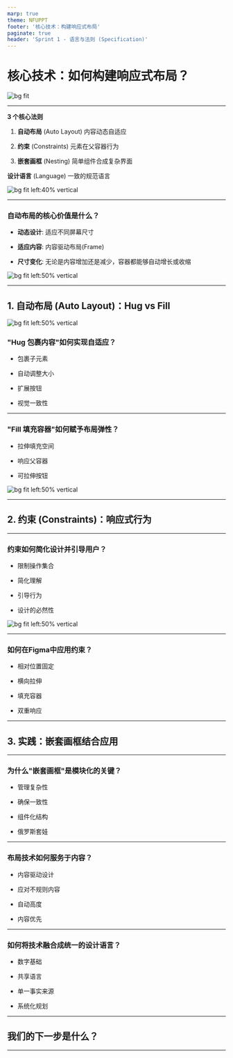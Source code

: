```yaml
---
marp: true 
theme: NFUPPT 
footer: '核心技术：构建响应式布局' 
paginate: true 
header: 'Sprint 1 - 语言与法则 (Specification)'
---
```


# 核心技术：如何构建响应式布局？


![bg fit](https://i.imgur.com/zSU3auN.webp)


---

**3 个核心法则**

1. **自动布局** (Auto Layout) 
	内容动态自适应
    
2. **约束** (Constraints) 
	元素在父容器行为

3. **嵌套画框** (Nesting) 
	简单组件合成复杂界面
    
**设计语言** (Language) 
	一致的规范语言

![bg fit left:40% vertical](https://i.imgur.com/zSU3auN.webp)

<!--

[Opener]: 大家好，今天我们将深入探讨构建专业级响应式布局的三大核心技术，以及它们如何共同构成我们设计系统中的“语言与法则”。

[Expansion]:

- 自动布局: 决定了内容如何动态地适应其容器，是微观层面的自适应法则。
    
- 约束: 定义了元素在父容器尺寸变化时的响应行为，是宏观层面的定位法则。
    
- 嵌套画框: 允许我们将简单的组件模块化地组合成复杂的界面，是结构层面的组合法则。
    
- 设计语言: 通过统一这些技术和规范，我们建立了一套跨团队的、一致的设计语言。
    
    [Evidence]: 精通“包裹内容（Hug）”、“填充容器（Fill）”以及约束的应用，是构建任何专业级、响应式组件的必要基础。
    
    [Action]: [行动：提问] "在开始之前，大家认为在日常工作中，构建响应式布局最大的挑战是什么？"
    
    [V-Prompt]: A line drawing illustration on a white background, showing a fluid grid adapting to different screen sizes, from a phone to a desktop. The lines are clean and precise, conveying a sense of structure and flexibility. Conceptual art. Square aspect ratio.
    
-->


---


    

### 自动布局的核心价值是什么？

- **动态设计**: 适应不同屏幕尺寸
    
- **适应内容**: 内容驱动布局(Frame)
    
- **尺寸变化**: 无论是内容增加还是减少，容器都能够自动增长或收缩
    
![bg fit left:50% vertical](https://i.imgur.com/Cuzad1n.webp)

<!--

[Opener]: 首先，让我们来理解自动布局为什么是响应式设计的基石。

[Expansion]:

- 动态设计: 它帮助我们创建能够适应不同屏幕尺寸和方向的动态设计，无需为每个尺寸手动调整。
    
- 适应内容: 框架会根据其内部的子元素（如文本长度）自动调整自身大小，实现内容驱动布局。
    
- 尺寸变化: 无论是内容增加还是减少，容器都能够自动增长或收缩，保持设计的完整性。
    
    [Evidence]: 自动布局是 Figma 的一项核心功能，它允许框架（Frame）自动增长并调整其内部内容以适应尺寸变化。
    
    [V-Prompt]: A minimalist line drawing on a white background, depicting a flexible container (a simple rectangle) that stretches and shrinks to perfectly fit various shapes (circles, squares) placed inside it. Sense of adaptability and automation. Square aspect ratio.
-->


---

## 1. 自动布局 (Auto Layout)：Hug vs Fill

    
![bg fit left:50% vertical](https://i.imgur.com/442CTyV.webp)

### "Hug 包裹内容"如何实现自适应？

- 包裹子元素
    
- 自动调整大小
    
- 扩展按钮
    
- 视觉一致性
    

<!--

[Opener]: 在自动布局中，我们遇到的第一个关键设置是“包裹内容”（Hug Contents）。

[Expansion]:

- 包裹子元素: 顾名思义，父容器会像拥抱一样，紧密地包裹其内部的内容。
    
- 自动调整大小: 父容器的尺寸完全由其子元素的尺寸决定，子元素变大，父容器就变大。
    
- 扩展按钮: 这是最经典的应用，当按钮的文本标签变长或变短时，按钮背景会自动伸缩。
    
- 视觉一致性: 确保了在多语言翻译等内容长度变化极大的场景下，组件依然能保持视觉上的统一和美观。
    
    [Evidence]: 当用户编辑按钮的文本标签时，按钮的背景会随着文本内容的增减而自动变宽或变窄，以确保按钮完美地包裹住文本。
    
    [Action]: [行动：演示] "我们可以在Figma里快速演示一下，当编辑一个按钮的文本时，Hug Contents是如何工作的。"
    
    [V-Prompt]: A simple line drawing on a white background. A rectangle (representing a button) is perfectly wrapping around the word "TEXT". Arrows are pointing from the edges of the word to the edges of the rectangle, symbolizing the "hugging" action. Focus on clarity. Square aspect ratio.
    
-->


---


    

### "Fill 填充容器"如何赋予布局弹性？

- 拉伸填充空间
    
- 响应父容器
    
- 可拉伸按钮

![bg fit left:50% vertical](https://i.imgur.com/Ii31TZa.webp)



<!--

[Opener]: 与“包裹内容”相对的，是赋予我们手动控制弹性的“填充容器”（Fill Container）。

[Expansion]:

- 拉伸填充空间: 子元素会放弃自己的原始尺寸，自动拉伸以填满父容器内的所有可用空间。
    
- 响应父容器: 当用户手动拉伸父容器时，设置为“填充”的子元素也会随之拉伸或压缩。
    
- 可拉伸按钮: 如果想让一个按钮可以被自由拉伸，就需要将其内部的文本图层设置为“填充容器”。
    
    [Evidence]: 当子元素被设置为“填充容器”时，它将自动拉伸以填满其父框架的可用空间。
    
    [Action]: [行动：演示] "同样地，让我们在Figma里看看，当手动拖拽一个父容器时，内部设置为Fill Container的元素是如何响应的。"
    
    [V-Prompt]: A clean line drawing illustration on a white background. A large dashed-line rectangle contains a smaller, solid-line rectangle. The smaller rectangle has arrows pointing outwards to the edges of the larger rectangle, showing it is filling the available space. Conveys a sense of dynamic stretching. Square aspect ratio.
    
-->


---


## 2. 约束 (Constraints)：响应式行为

<!--  _class: lead-->

---




### 约束如何简化设计并引导用户？

- 限制操作集合
    
- 简化理解
    
- 引导行为
    
- 设计的必然性
    
![bg fit left:50% vertical](https://i.imgur.com/1YcVnBq.webp)

<!--

[Opener]: 现在我们来看第二个核心技术：约束。它不仅仅是工具里的一个功能，更是一种深刻的设计哲学。

[Expansion]:

- 限制操作集合: 通过减少可能性，让界面功能更加清晰，用户更容易上手。
    
- 简化理解: 合理的约束能明确地告诉用户一个组件能做什么，不能做什么。
    
- 引导行为: 物理、文化、语义和逻辑约束共同作用，在无形中指导用户的交互行为。
    
- 设计的必然性: 任何设计项目都必须在预算、时间表等诸多约束下进行，约束是设计的现实。
    
    [Evidence]: 约束通过限制可能的操作集合，引导用户的行为并简化理解，是设计可发现性的五大基本概念之一。
    
    [V-Prompt]: A minimalist line drawing on a white background. It shows a hand trying to fit a large square peg into a small round hole, clearly illustrating a physical constraint. Conceptual and instantly understandable. Square aspect ratio.
    
-->


---


    

### 如何在Figma中应用约束？

- 相对位置固定
    
- 横向拉伸
    
- 填充容器
    
- 双重响应
    

<!--

[Opener]: 理论讲完了，让我们看看在Figma这个具体工具中，约束是如何帮助我们实现响应式行为的。

[Expansion]:

- 相对位置固定: 比如，将一个关闭按钮始终固定在父容器的右上角。
    
- 横向拉伸: 通过将约束设置为“Left and Right”，元素可以横跨整个宽度进行拉伸。
    
- 填充容器: 这是约束设置的一部分，子元素填充父容器以适应宽度变化。
    
- 双重响应: 我们可以结合约束（处理相对位置）和自动布局（处理内部间距），创造出既能适应外部容器、又能适应内部内容变化的强大组件。
    
    [Evidence]: 导航栏和卡片等组件是约束和自动布局结合应用的良好用例。
    
    [Action]: [行动：演示] "我们可以在一个卡片组件上展示，当调整父画框大小时，内部元素的约束是如何生效的。"
    
    [V-Prompt]: A line drawing UI diagram on a white background. A larger rectangle (a window) is being resized. Inside, a smaller rectangle (an icon) stays fixed to the top-right corner, with visual lines indicating its pinning constraints. Technical but clear visualization. Square aspect ratio.
    
-->


---

## 3. 实践：嵌套画框结合应用

<!--  _class: lead-->

---



### 为什么"嵌套画框"是模块化的关键？

- 管理复杂性
    
- 确保一致性
    
- 组件化结构
    
- 俄罗斯套娃
    

<!--

[Opener]: 我们已经掌握了单个组件的自适应方法，但如何构建复杂的界面呢？答案就是第三个核心技术：嵌套。

[Expansion]:

- 管理复杂性: 通过将庞大、复杂的界面分解为更小、更易于管理的组件，来降低认知负担。
    
- 确保一致性: 在系统的不同部分重复使用相同的基础组件，确保了视觉和功能上的一致性。
    
- 组件化结构: 这种从原子到页面的层级化构建方式，让我们的设计系统条理清晰、易于维护。
    
- 俄罗斯套娃: 这是嵌套最形象的比喻，小的模式被包含在大的模式中，一层层构建起整个界面。
    
    [Evidence]: Pattern Lab（一个用于构建原子设计系统的工具）的核心概念就是俄罗斯套娃（Russian nesting dolls），这种方法是嵌套画框结合应用的直接体现。
    
    [V-Prompt]: A set of three Russian nesting dolls drawn with simple black lines on a white background. The dolls are progressively smaller and fit inside one another, symbolizing the concept of nested components in design systems. Abstract visualization. Square aspect ratio.
    
-->


---


    

### 布局技术如何服务于内容？

- 内容驱动设计
    
- 应对不规则内容
    
- 自动高度
    
- 内容优先
    

<!--

[Opener]: 归根结底，我们所有的技术和方法，最终都是为了更好地服务于我们的核心——内容。

[Expansion]:

- 内容驱动设计: 我们的设计必须能够灵活地适应真实、动态、甚至不完美的内容。
    
- 应对不规则内容: 比如用户输入的长标题、需要换行的文本段落等，系统都应能优雅处理。
    
- 自动高度: 文本框的“自动高度”功能，可以确保容器的高度根据文本内容自动扩展，这是内容驱动布局的典型体现。
    
- 内容优先: 内容的结构和重要性，应该直接决定它在不同屏幕尺寸下的响应式重排顺序。
    
    [Evidence]: 设计系统中的模式必须能够应对真实且不规则的内容（如长标题和文字换行），而不是只依赖于设计稿中“方便”的内容。
    
    [V-Prompt]: A simple line drawing on a white background, illustrating a container whose height is dynamically stretching to accommodate a long paragraph of text flowing into it. An arrow indicates the vertical expansion. Sense of breakthrough. Square aspect ratio.
    
-->


---


    

### 如何将技术融合成统一的设计语言？

- 数字基础
    
- 共享语言
    
- 单一事实来源
    
- 系统化规划
    

<!--

[Opener]: 最后，让我们将这些点连接起来，看看它们如何共同构成了我们设计系统中的“语言与法则”。

[Expansion]:

- 数字基础: 响应式布局、网格和间距，是所有数字项目都必须遵循的基石。
    
- 共享语言: 通过标准化这些术语和规范，设计师和开发者之间可以建立一套无歧义的共享语言。
    
- 单一事实来源: 将这些响应式法则文档化，形成“单一事实来源”，减少团队成员的猜测和误解。
    
- 系统化规划: 构建响应式布局的过程，本身就是一种系统化规划，它要求我们精准定义问题并清晰地传达设计指令。
    
    [Evidence]: 构建设计系统（包括响应式基础）的核心价值在于精准定义问题、系统化规划，并清晰地传达指令，这正是 Sprint 1“语言与法则”阶段的根本目标。
    
    [V-Prompt]: A conceptual line drawing on a white background showing three interlocking gears labeled "Layout," "Constraints," and "Nesting." When they turn together, they power a lightbulb labeled "Responsive UI." Symbolizes synergy and system thinking. Square aspect ratio.
    
-->


---



## 我们的下一步是什么？

<!--

[Opener]: 我们已经系统地了解了构建响应式布局的核心技术和理念。

[Expansion]:

- 实践: 最重要的一步是将今天学到的理论应用到你的下一个项目中去，在实践中加深理解。
    
- 探索: 持续探索Figma等设计工具的更多可能性，它们总是在不断更新，提供更强大的功能。
    
- 总结: 请记住，自动布局、约束和嵌套是构建强大、灵活且一致的响应式设计的三大支柱。
    
    [Action]: [行动：开放讨论] "感谢大家，现在是提问和自由讨论的时间。"
    
    [V-Prompt]: A clean, bold question mark in the center of a white background, drawn with a single continuous line. Minimalist, modern, and invites inquiry. Square aspect ratio.
    
-->


---

